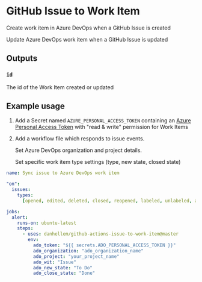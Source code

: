 # GitHub Issue to Work Item

Create work item in Azure DevOps when a GitHub Issue is created

Update Azure DevOps work item when a GitHub Issue is updated

## Outputs

### `id`

The id of the Work Item created or updated

## Example usage

1. Add a Secret named `AZURE_PERSONAL_ACCESS_TOKEN` containing an [Azure Personal Access Token](https://docs.microsoft.com/en-us/azure/devops/organizations/accounts/use-personal-access-tokens-to-authenticate) with "read & write" permission for Work Items

2. Add a workflow file which responds to issue events.

   Set Azure DevOps organization and project details.

   Set specific work item type settings (type, new state, closed state)

```yaml
name: Sync issue to Azure DevOps work item

"on":
  issues:
    types:
      [opened, edited, deleted, closed, reopened, labeled, unlabeled, assigned]

jobs:
  alert:
    runs-on: ubuntu-latest
    steps:
      - uses: danhellem/github-actions-issue-to-work-item@master
        env:
          ado_token: "${{ secrets.ADO_PERSONAL_ACCESS_TOKEN }}"
          ado_organization: "ado_organization_name"
          ado_project: "your_project_name"
          ado_wit: "Issue"
          ado_new_state: "To Do"
          ado_close_state: "Done"
```

